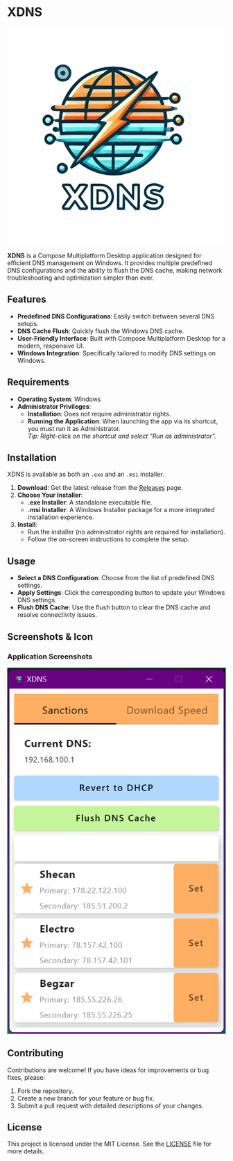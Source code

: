 # XDNS

![XDNS Icon](./screenshots/icon.png)

**XDNS** is a Compose Multiplatform Desktop application designed for efficient DNS management on Windows. It provides multiple predefined DNS configurations and the ability to flush the DNS cache, making network troubleshooting and optimization simpler than ever.

## Features

- **Predefined DNS Configurations**: Easily switch between several DNS setups.
- **DNS Cache Flush**: Quickly flush the Windows DNS cache.
- **User-Friendly Interface**: Built with Compose Multiplatform Desktop for a modern, responsive UI.
- **Windows Integration**: Specifically tailored to modify DNS settings on Windows.

## Requirements

- **Operating System**: Windows
- **Administrator Privileges**:
    - **Installation**: Does not require administrator rights.
    - **Running the Application**: When launching the app via its shortcut, you must run it as Administrator.  
      _Tip: Right-click on the shortcut and select "Run as administrator"._

## Installation

XDNS is available as both an `.exe` and an `.msi` installer.

1. **Download**: Get the latest release from the [Releases](https://github.com/hadibtf/XDNS/releases/tag/v1.0.0) page.
2. **Choose Your Installer**:
    - **.exe Installer**: A standalone executable file.
    - **.msi Installer**: A Windows Installer package for a more integrated installation experience.
3. **Install**:
    - Run the installer (no administrator rights are required for installation).
    - Follow the on-screen instructions to complete the setup.

## Usage

- **Select a DNS Configuration**: Choose from the list of predefined DNS settings.
- **Apply Settings**: Click the corresponding button to update your Windows DNS settings.
- **Flush DNS Cache**: Use the flush button to clear the DNS cache and resolve connectivity issues.

## Screenshots & Icon

### Application Screenshots

![XDNS Screenshot 1](./screenshots/screenshot1.png)  



## Contributing

Contributions are welcome! If you have ideas for improvements or bug fixes, please:

1. Fork the repository.
2. Create a new branch for your feature or bug fix.
3. Submit a pull request with detailed descriptions of your changes.

## License

This project is licensed under the MIT License. See the [LICENSE](LICENSE) file for more details.
